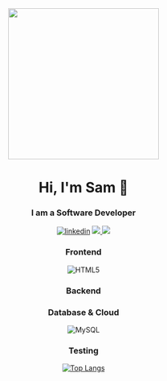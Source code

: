 
<div id="header" align="center">
  <img src="https://media.giphy.com/media/qgQUggAC3Pfv687qPC/giphy.gif" width="300"/>
  
  # Hi, I'm Sam 👋
  ### I am a Software Developer

[![linkedin](https://img.shields.io/badge/LinkedIn-0077B5?style=for-the-badge&logo=linkedin&logoColor=white)](https://www.linkedin.com/in/samuel-santos-webdev/?profileId=ACoAACQMsI0Bf5sG7pV4BwaOJx4Fnesnp6MI68g)
  <a href="https://www.linkedin.com/in/samuel-santos-webdev/?profileId=ACoAACQMsI0Bf5sG7pV4BwaOJx4Fnesnp6MI68g" target="_blank">
    <img src="https://img.shields.io/badge/LinkedIn-0077B5?style=for-the-badge&logo=linkedin&logoColor=white"/>
  </a>
  <a href="https://sam-portfolio-project.vercel.app/" target="_blank">
    <img src="https://img.shields.io/badge/Portfolio-255E63?style=for-the-badge&logo=About.me&logoColor=white"/>
  </a>
  
  ### Frontend
  ![HTML5](https://img.shields.io/badge/html5-%23E34F26.svg?style=for-the-badge&logo=html5&logoColor=white)
  ### Backend
  
  ### Database & Cloud
  ![MySQL](https://img.shields.io/badge/mysql-%2300f.svg?style=for-the-badge&logo=mysql&logoColor=white)
  
  ### Testing
  [![Top Langs](https://github-readme-stats.vercel.app/api/top-langs/?username=samuel-santos91&theme=dark&langs_count=20&layout=donut-vertical)](https://github.com/samuel-santos91/github-readme-stats)
</div>


